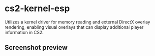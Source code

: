 # cs2-kernel-esp
Utilizes a kernel driver for memory reading and external DirectX overlay rendering, enabling visual overlays that can display additional player information in CS2.

## Screenshot preview
